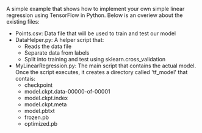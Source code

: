 A simple example that shows how to implement your own simple linear regression using TensorFlow in Python.
Below is an overiew about the existing files:
* Points.csv: Data file that will be used to train and test our model
* DataHelper.py: A helper script that:
  * Reads the data file
  * Separate data from labels
  * Split into training and test using sklearn.cross_validation
* MyLinearRegression.py: The main script that contains the actual model. Once the script executes, it creates a directory called 'tf_model' that contais:
  * checkpoint
  * model.ckpt.data-00000-of-00001
  * model.ckpt.index
  * model.ckpt.meta
  * model.pbtxt
  * frozen.pb
  * optimized.pb
